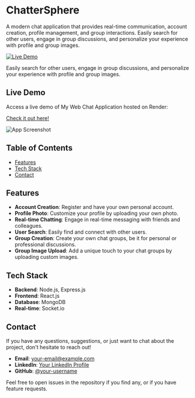# ChatterSphere

A modern chat application that provides real-time communication, account creation, profile management, and group interactions. Easily search for other users, engage in group discussions, and personalize your experience with profile and group images.

[![Live Demo](https://img.shields.io/badge/demo-live-green.svg)]([https://your-app-link-on-render.com](https://chattersphere2.onrender.com))

Easily search for other users, engage in group discussions, and personalize your experience with profile and group images.

## Live Demo

Access a live demo of My Web Chat Application hosted on Render:

[Check it out here!]([https://your-app-link-on-render.com](https://chattersphere2.onrender.com))

![App Screenshot](path-to-your-app-screenshot.png)

## Table of Contents

- [Features](#features)
- [Tech Stack](#tech-stack)
- [Contact](#contact)

## Features

- **Account Creation**: Register and have your own personal account.
- **Profile Photo**: Customize your profile by uploading your own photo.
- **Real-time Chatting**: Engage in real-time messaging with friends and colleagues.
- **User Search**: Easily find and connect with other users.
- **Group Creation**: Create your own chat groups, be it for personal or professional discussions.
- **Group Image Upload**: Add a unique touch to your chat groups by uploading custom images.

## Tech Stack

- **Backend**: Node.js, Express.js
- **Frontend**: React.js
- **Database**: MongoDB
- **Real-time**: Socket.io

## Contact

If you have any questions, suggestions, or just want to chat about the project, don't hesitate to reach out!

- **Email**: [your-email@example.com](mailto:vinayakanvs2003@gmail.com)
- **LinkedIn**: [Your LinkedIn Profile](https://www.linkedin.com/in/vinayakan-v-s-9a2a9a222/)
- **GitHub**: [@your-username](https://github.com/Vinu-1975)

Feel free to open issues in the repository if you find any, or if you have feature requests.



